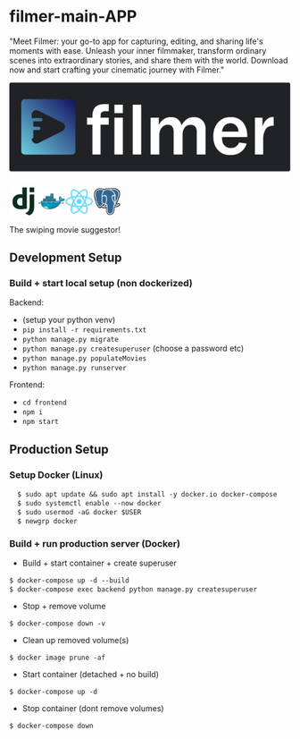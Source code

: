 # filmer-main-APP
"Meet Filmer: your go-to app for capturing, editing, and sharing life's moments with ease. Unleash your inner filmmaker, transform ordinary scenes into extraordinary stories, and share them with the world. Download now and start crafting your cinematic journey with Filmer."

<img src="design/logo/Asset 2.png"/>

<img src="https://raw.githubusercontent.com/devicons/devicon/master/icons/django/django-plain.svg" width="50"/><img src="https://raw.githubusercontent.com/devicons/devicon/master/icons/docker/docker-original.svg" width="50"/><img src="https://raw.githubusercontent.com/devicons/devicon/master/icons/react/react-original.svg" width="50"/><img src="https://raw.githubusercontent.com/devicons/devicon/master/icons/postgresql/postgresql-original.svg" width="50"/><br/>

The swiping movie suggestor!

## Development Setup


### Build + start local setup (non dockerized)
Backend:
- (setup your python venv)
- `pip install -r requirements.txt`
- `python manage.py migrate`
- `python manage.py createsuperuser` (choose a password etc)
- `python manage.py populateMovies`
- `python manage.py runserver`   

Frontend:
- `cd frontend`
- `npm i`
- `npm start`


## Production Setup

### Setup Docker (Linux)
```shell script
  $ sudo apt update && sudo apt install -y docker.io docker-compose
  $ sudo systemctl enable --now docker
  $ sudo usermod -aG docker $USER
  $ newgrp docker
  ```

### Build + run production server (Docker)

- Build + start container + create superuser
```shell script
$ docker-compose up -d --build
$ docker-compose exec backend python manage.py createsuperuser
```


- Stop + remove volume
```shell script
$ docker-compose down -v
```

- Clean up removed volume(s)
```shell script
$ docker image prune -af
```

- Start container (detached + no build)
```shell script
$ docker-compose up -d
```

- Stop container (dont remove volumes)
```shell script
$ docker-compose down
```

